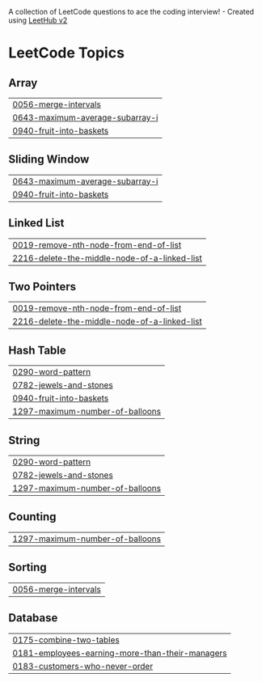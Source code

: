 A collection of LeetCode questions to ace the coding interview! - Created using [LeetHub v2](https://github.com/arunbhardwaj/LeetHub-2.0)
<!---LeetCode Topics Start-->
# LeetCode Topics
## Array
|  |
| ------- |
| [0056-merge-intervals](https://github.com/prernaxa/LeetCode/tree/master/0056-merge-intervals) |
| [0643-maximum-average-subarray-i](https://github.com/prernaxa/LeetCode/tree/master/0643-maximum-average-subarray-i) |
| [0940-fruit-into-baskets](https://github.com/prernaxa/LeetCode/tree/master/0940-fruit-into-baskets) |
## Sliding Window
|  |
| ------- |
| [0643-maximum-average-subarray-i](https://github.com/prernaxa/LeetCode/tree/master/0643-maximum-average-subarray-i) |
| [0940-fruit-into-baskets](https://github.com/prernaxa/LeetCode/tree/master/0940-fruit-into-baskets) |
## Linked List
|  |
| ------- |
| [0019-remove-nth-node-from-end-of-list](https://github.com/prernaxa/LeetCode/tree/master/0019-remove-nth-node-from-end-of-list) |
| [2216-delete-the-middle-node-of-a-linked-list](https://github.com/prernaxa/LeetCode/tree/master/2216-delete-the-middle-node-of-a-linked-list) |
## Two Pointers
|  |
| ------- |
| [0019-remove-nth-node-from-end-of-list](https://github.com/prernaxa/LeetCode/tree/master/0019-remove-nth-node-from-end-of-list) |
| [2216-delete-the-middle-node-of-a-linked-list](https://github.com/prernaxa/LeetCode/tree/master/2216-delete-the-middle-node-of-a-linked-list) |
## Hash Table
|  |
| ------- |
| [0290-word-pattern](https://github.com/prernaxa/LeetCode/tree/master/0290-word-pattern) |
| [0782-jewels-and-stones](https://github.com/prernaxa/LeetCode/tree/master/0782-jewels-and-stones) |
| [0940-fruit-into-baskets](https://github.com/prernaxa/LeetCode/tree/master/0940-fruit-into-baskets) |
| [1297-maximum-number-of-balloons](https://github.com/prernaxa/LeetCode/tree/master/1297-maximum-number-of-balloons) |
## String
|  |
| ------- |
| [0290-word-pattern](https://github.com/prernaxa/LeetCode/tree/master/0290-word-pattern) |
| [0782-jewels-and-stones](https://github.com/prernaxa/LeetCode/tree/master/0782-jewels-and-stones) |
| [1297-maximum-number-of-balloons](https://github.com/prernaxa/LeetCode/tree/master/1297-maximum-number-of-balloons) |
## Counting
|  |
| ------- |
| [1297-maximum-number-of-balloons](https://github.com/prernaxa/LeetCode/tree/master/1297-maximum-number-of-balloons) |
## Sorting
|  |
| ------- |
| [0056-merge-intervals](https://github.com/prernaxa/LeetCode/tree/master/0056-merge-intervals) |
## Database
|  |
| ------- |
| [0175-combine-two-tables](https://github.com/prernaxa/LeetCode/tree/master/0175-combine-two-tables) |
| [0181-employees-earning-more-than-their-managers](https://github.com/prernaxa/LeetCode/tree/master/0181-employees-earning-more-than-their-managers) |
| [0183-customers-who-never-order](https://github.com/prernaxa/LeetCode/tree/master/0183-customers-who-never-order) |
<!---LeetCode Topics End-->